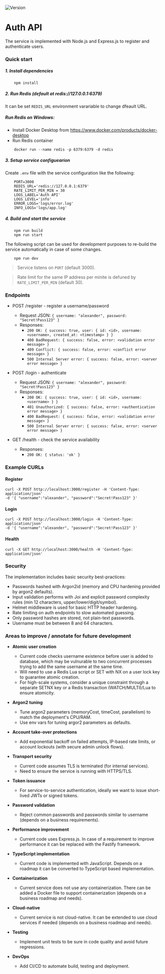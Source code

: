 ![Version](https://img.shields.io/badge/Version-1.0.0-blue)

# Auth API

The service is implemented with Node.js and Express.js to register and authenticate users.

### Quick start

##### 1. Install dependencies

```
    npm install
```

##### 2. Run Redis (default at redis://127.0.0.1:6379)

It can be set `REDIS_URL` environment varariable to change dfeault URL.

##### Run **Redis** on Windows:

- Install Docker Desktop from https://www.docker.com/products/docker-desktop
- Run Redis container
```
    docker run --name redis -p 6379:6379 -d redis
```

##### 3. Setup service configuearion

Create `.env` file with the service configuration like the following:
```
    PORT=3000
    REDIS_URL='redis://127.0.0.1:6379'
    RATE_LIMIT_PER_MIN = 30
    LOGS_LABEL='Auth API'
    LOGS_LEVEL='info'
    ERROR_LOGS='logs/error.log'
    INFO_LOGS='logs/app.log'
```


##### 4. Build and start the service
```
    npm run build
    npm run start
```

The following script can be used for development purposes to re-build the service automatically in case of some changes.
```
    npm run dev
```

> Service listens on `PORT` (default 3000).

> Rate limit for the same IP address per minite is defuned by `RATE_LIMIT_PER_MIN` (default 30).

### Endpoints

- POST /register  - register a username/password
    - Request JSON: `{ username: "alexander", password: "Secret!Pass123" }`
    - Responses:
        - `200 OK: { success: true, user: { id: <id>, username: <username>, created_at: <timestamp> } }`
        - `400 BadRequest: { success: false, error: <validation error message> }`
        - `409 Conflict: { success: false, error: <conflict error message> }`
        - `500 Internal Server error: { success: false, error: <server error message> }`

- POST /login - authenticate
    - Request JSON: `{ username: "alexander", password: "Secret!Pass123" }`
    - Responses:
        - `200 OK: { success: true, user: { id: <id>, username: <username> } }`
        - `401 Unauthorized: { success: false, error: <authentication error message> }`
        - `400 BadRequest: { success: false, error: <validation error message> }`
        - `500 Internal Server error: { success: false, error: <server error message> }`

- GET /health - check the service availability
    - Responses:
        - `200 OK: { status: 'ok' }`

### Example CURLs
#### Register
```
curl -X POST http://localhost:3000/register -H 'Content-Type: application/json'
-d '{ "username":"alexander", "password":"Secret!Pass123" }'
```
#### Login
```
curl -X POST http://localhost:3000/login -H 'Content-Type: application/json'
-d '{ "username":"alexander", "password":"Secret!Pass123" }'
```
#### Health
```
curl -X GET http://localhost:3000/health -H 'Content-Type: application/json'
```

### Security

The implementation includes basic security best-practices:
- Passwords hashed with Argon2id (memory and CPU hardening provided by argon2 defaults).
- Input validation performs with Joi and explicit password complexity rules (min 12 characters, upper/lower/digit/symbol).
- Helmet middleware is used for basic HTTP header hardening.
- Rate limiting on auth endpoints to slow automated guessing.
- Only password hashes are stored, not plain-text passwords.
- Username must be between 8 and 64 characters.

### Areas to improve / annotate for future development

- **Atomic user creation**
    - Current code checks username existence before user is added to database, which may be vulnurable to two concurrent processes trying to add the same username at the same time.
    - Will need to use a Redis Lua script or SET with NX on a user lock key to guarantee atomic creation.
    - For high-scale systems, consider a unique constraint through a separate SETNX key or a Redis transaction (WATCH/MULTI)/Lua to ensure atomicity.

- **Argon2 tuning**
    - Tune argon2 parameters (memoryCost, timeCost, parallelism) to match the deployment's CPU/RAM.
    - Use env vars for tuning argor2 parameters as defaults.

- **Account take-over protections**
    - Add exponential backoff on failed attempts, IP-based rate limits, or account lockouts (with secure admin unlock flows).

- **Transport security**
    - Current code assumes TLS is terminated (for internal services).
    - Need to ensure the service is running with HTTPS/TLS.

- **Token issuance**
    - For service-to-service authentication, ideally we want to issue short-lived JWTs or signed tokens.

- **Password validation**
    - Reject common passwords and passwords similar to username (depends on a business requirements).

- **Performance improvement**
    - Current code uses Express.js. In case of a requirement to improve performance it can be replaced with the Fastify framework.

- **TypeScript implementation**
    - Current code is implemented with JavaScript. Depends on a roadmap it can be converted to TypeScript based implementation.

- **Containerization**
    - Current service does not use any containerization. There can be added a Docker file to support containerization (depends on a business roadmap and needs).

- **Cloud-native**
    - Current service is not cloud-native. It can be extended to use cloud services if needed (depends on a business roadmap and needs).

- **Testing**
    - Implement unit tests to be sure in code quality and avoid future regressions.

- **DevOps**
    - Add CI/CD to automate build, testing and deployment.
